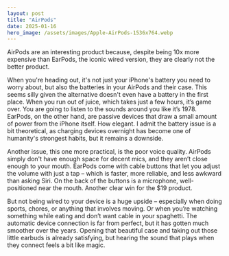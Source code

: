 ```yaml
---
layout: post
title: "AirPods"
date: 2025-01-16
hero_image: /assets/images/Apple-AirPods-1536x764.webp
---
```


AirPods are an interesting product because, despite being 10x more expensive than EarPods, the iconic wired version, they are clearly not the better product.

When you're heading out, it's not just your iPhone's battery you need to worry about, but also the batteries in your AirPods and their case. This seems silly given the alternative doesn't even have a battery in the first place. When you run out of juice, which takes just a few hours, it’s game over. You are going to listen to the sounds around you like it’s 1978. EarPods, on the other hand, are passive devices that draw a small amount of power from the iPhone itself. How elegant. I admit the battery issue is a bit theoretical, as charging devices overnight has become one of humanity's strongest habits, but it remains a downside.

Another issue, this one more practical, is the poor voice quality. AirPods simply don't have enough space for decent mics, and they aren’t close enough to your mouth. EarPods come with cable buttons that let you adjust the volume with just a tap – which is faster, more reliable, and less awkward than asking Siri. On the back of the buttons is a microphone, well-positioned near the mouth. Another clear win for the $19 product.

But not being wired to your device is a huge upside – especially when doing sports, chores, or anything that involves moving. Or when you’re watching something while eating and don’t want cable in your spaghetti. The automatic device connection is far from perfect, but it has gotten much smoother over the years. Opening that beautiful case and taking out those little earbuds is already satisfying, but hearing the sound that plays when they connect feels a bit like magic.